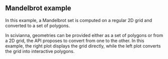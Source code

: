 ##   Mandelbrot example

In this example, a Mandelbrot set is computed on a regular 2D grid and converted to a set of polygons.

In scivianna, geometries can be provided either as a set of polygons or from a 2D grid, the API proposes to convert from one to the other. In this example, the right plot displays the grid directly, while the left plot converts the grid into interactive polygons.
